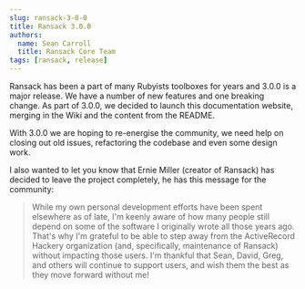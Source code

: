 ```yaml
---
slug: ransack-3-0-0
title: Ransack 3.0.0
authors:
  name: Sean Carroll
  title: Ransack Core Team
tags: [ransack, release]
---
```


Ransack has been a part of many Rubyists toolboxes for years and 3.0.0 is a major release. We have a number of new features and one breaking change. As part of 3.0.0, we decided to launch this documentation website, merging in the Wiki and the content from the README.

With 3.0.0 we are hoping to re-energise the community, we need help on closing out old issues, refactoring the codebase and even some design work.

I also wanted to let you know that Ernie Miller (creator of Ransack) has decided to leave the project completely, he has this message for the community:

> While my own personal development efforts have been spent elsewhere as of late, I'm keenly aware of how many people still depend on some of the software I originally wrote all those years ago. That's why I'm grateful to be able to step away from the ActiveRecord Hackery organization (and, specifically, maintenance of Ransack) without impacting those users. I'm thankful that Sean, David, Greg, and others will continue to support users, and wish them the best as they move forward without me!
